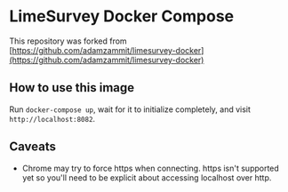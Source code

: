 LimeSurvey Docker Compose
==========

This repository was forked from [https://github.com/adamzammit/limesurvey-docker](https://github.com/adamzammit/limesurvey-docker)

## How to use this image

Run `docker-compose up`, wait for it to initialize completely, and visit `http://localhost:8082`.

## Caveats

- Chrome may try to force https when connecting. https isn't supported yet so you'll need to be explicit about accessing localhost over http.